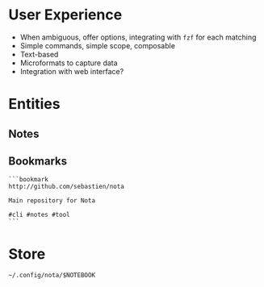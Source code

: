 # User Experience

  - When ambiguous, offer options, integrating with `fzf` for each
    matching
  - Simple commands, simple scope, composable
  - Text-based
  - Microformats to capture data
  - Integration with web interface?

# Entities

## Notes

## Bookmarks

    ```bookmark
    http://github.com/sebastien/nota
    
    Main repository for Nota
    
    #cli #notes #tool
    ```

# Store

`~/.config/nota/$NOTEBOOK`
